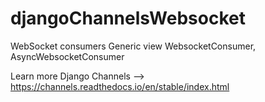 # djangoChannelsWebsocket
 WebSocket consumers Generic view WebsocketConsumer, AsyncWebsocketConsumer


Learn more Django Channels --> https://channels.readthedocs.io/en/stable/index.html
